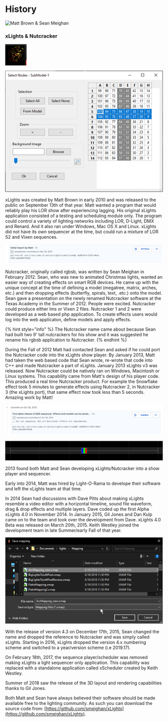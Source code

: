 # History

![Matt Brown &amp; Sean Meighan](https://lh6.googleusercontent.com/_EEJr1Cgp4lyua4aNeMDWc1sHPiBugD_cDszKjy6U0kGlq0WKrIohKtzflGEQAVsT3xCjZpAxt1Ui5DRo8WKn7LVNsCPzeR667-r9FivIVa_-u8qylAppS7h0vkjdQB3dFI6ybB3_F9v)

### xLights & Nutcracker

![](../../.gitbook/assets/image%20%2874%29.png)

![](../../.gitbook/assets/image%20%28686%29.png)

xLights was created by Matt Brown in early 2010 and was released to the public on September 13th of that year.  Matt wanted a program that would reliably play his LOR show after experiencing lagging. His original xLights application consisted of a testing and scheduling module only.  The program could control a variety of lighting networks including LOR, D-Light, DMX and Renard.  And it also ran under Windows, Mac OS X and Linux.  xLights did not have its own sequencer at the time, but could run a mixture of LOR S2 and Vixen sequences.

![First committed code for xLights](../../.gitbook/assets/screen-shot-2019-02-25-at-7.53.35-pm.png)

Nutcracker, originally called rgbsb, was written by Sean Meighan in February 2012.  Sean, who was new to animated Christmas lights, wanted an easier way of creating effects on smart RGB devices.  He came up with the unique concept at the time of defining a model \(megatree, matrix, arches, etc.\) and then dropping effects \(butterfly, spirals, text, .etc.\) onto the model.  Sean gave a presentation on the newly renamed Nutcracker software at the Texas Academy in the Summer of 2012.  People were excited.  Nutcracker could produce either lms or Vixen 2 files.  Nutcracker 1 and 2 were developed as a web based php application.  To create effects users would log into the web applicaton, define models and apply effects.

{% hint style="info" %}
The Nutcracker name came about because Sean had built two 9' tall nutcrackers for his show and it was suggested he rename his rgbsb application to Nutcracker.
{% endhint %}

During the Fall of 2012 Matt had contacted Sean and asked if he could port the Nutcracker code into the xLights show player.  By January 2013, Matt had taken the web based code that Sean wrote, re-wrote that code into C++ and made Nutcracker a part of xLights. January 2013 xLights v3 was released.  Now Nutcracker could be natively ran on Windows, Macintosh or Linux systems.  This capability came from Matt's design of his player code.  This produced a real time Nutcracker product. For example the Snowflake effect took 5 minutes to generate effects using Nutcracker 2, in Nutcracker 3 \(the xLights port\), that same effect now took less than 5 seconds.  Amazing work by Matt!

![xLights 3.0 release](../../.gitbook/assets/screen-shot-2019-02-25-at-7.55.14-pm.png)

![xLights/Nutcracker 3 GUI](../../.gitbook/assets/image%20%28637%29.png)

2013 found both Matt and Sean developing xLights/Nutcracker into a show player and sequencer.

Early into 2014, Matt was hired by Light-O-Rama to develope their software and left the xLights team at that time.

In 2014 Sean had discussions with Dave Pitts about making xLights resemble a video editor with a horizontal timeline, sound file waveform, drag & drop effects and multiple layers.  Dave coded up the first Alpha xLights 4.0 in November 2014.  In January 2015, Gil Jones and Dan Kulp came on to the team and took over the development from Dave.  xLights 4.0 Beta was released on March 20th, 2015.  Keith Westley joined the development team in late Summer/early Fall of that year.

![xLights/Nutcracker 4.0 GUI](../../.gitbook/assets/image%20%28672%29.png)

With the release of version 4.3 on December 17th, 2015, Sean changed the name and dropped the reference to Nutcracker and was simply called xLights.  Starting in 2016, xLights dropped the version 4.x numbering scheme and switched to a year/version scheme \(i.e 2019.17\).

On February 18th, 2017, the sequence player/scheduler was removed making xLights a light sequencer only application.  This capability was replaced with a standalone application called xScheduler created by Keith Westley.

Summer of 2018 saw the release of the 3D layout and rendering capabilities thanks to Gil Jones.

Both Matt and Sean have always believed their software should be made available free to the lighting community. As such you can download the source code from: [https://github.com/smeighan/xLights](https://github.com/smeighan/xLights).

